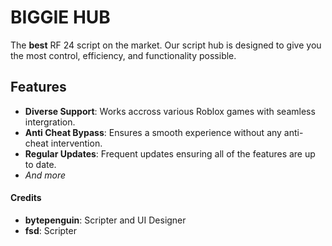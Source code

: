 ﻿# BIGGIE HUB

The **best** RF 24 script on the market. Our script hub is designed to give you the most control, efficiency, and functionality possible.

## Features
- **Diverse Support**: Works accross various Roblox games with seamless intergration.
- **Anti Cheat Bypass**: Ensures a smooth experience without any anti-cheat intervention.
- **Regular Updates**: Frequent updates ensuring all of the features are up to date.
- *And more*

#### Credits
- **bytepenguin**: Scripter and UI Designer
- **fsd**: Scripter
